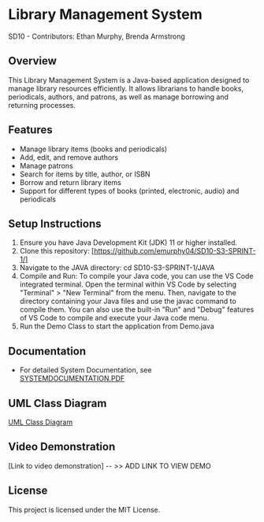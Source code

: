 # Library Management System
SD10 - Contributors: Ethan Murphy, Brenda Armstrong

## Overview
This Library Management System is a Java-based application designed to manage library resources efficiently. It allows librarians to handle books, periodicals, authors, and patrons, as well as manage borrowing and returning processes.

## Features
- Manage library items (books and periodicals)
- Add, edit, and remove authors
- Manage patrons 
- Search for items by title, author, or ISBN
- Borrow and return library items
- Support for different types of books (printed, electronic, audio) and periodicals

## Setup Instructions
1. Ensure you have Java Development Kit (JDK) 11 or higher installed.
2. Clone this repository: [https://github.com/emurphy04/SD10-S3-SPRINT-1/]
3. Navigate to the JAVA directory: cd SD10-S3-SPRINT-1/JAVA
4. Compile and Run: To compile your Java code, you can use the VS Code integrated terminal. Open the terminal within VS Code by selecting "Terminal" > "New Terminal" from the menu. Then, navigate to the directory containing your Java files and use the javac command to compile them. You can also use the built-in "Run" and "Debug" features of VS Code to compile and execute your Java code menu.
5. Run the Demo Class to start the application from Demo.java

## Documentation
- For detailed System Documentation, see [SYSTEMDOCUMENTATION.PDF](https://github.com/emurphy04/SD10-S3-SPRINT-1/blob/main/JAVA/JavaDocs/SYSTEMDOCUMENTATION.PDF)

## UML Class Diagram
[UML Class Diagram](https://github.com/emurphy04/SD10-S3-SPRINT-1/blob/main/JAVA/JavaDocs/library_management_system_uml_final.png)

## Video Demonstration
[Link to video demonstration] -- >> ADD LINK TO VIEW DEMO

## License
This project is licensed under the MIT License.
